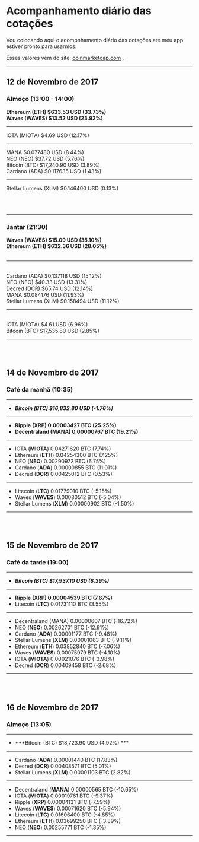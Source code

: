 # Acompanhamento diário das cotações

Vou colocando aqui o acompnhamento diário das cotações até meu app estiver pronto para usarmos.

Esses valores vêm do site: [coinmarketcap.com](https://coinmarketcap.com/) .


<hr>

## 12 de Novembro de 2017


### Almoço (13:00 - 14:00)

**Ethereum (ETH) $633.53 USD (33.73%)**<br>
**Waves (WAVES) $13.52 USD (23.92%)**
<br>

<hr>
IOTA (MIOTA) $4.69 USD (12.17%)<br> 
<hr>
MANA $0.077480 USD (8.44%)<br>
NEO (NEO) $37.72 USD (5.76%) <br>
Bitcoin (BTC) $17,240.90 USD (3.89%) <br>
Cardano (ADA) $0.117635 USD (1.43%) <br>
<hr>
Stellar Lumens (XLM) $0.146400 USD (0.13%) <br>

<br><br>
<hr>

### Jantar (21:30)

**Waves (WAVES) $15.09 USD (35.10%)** <br>
**Ethereum (ETH) $632.36 USD (28.05%)** <br>
<br>
<hr><br>
Cardano (ADA) $0.137118 USD (15.12%)  <br>
NEO (NEO) $40.33 USD (13.31%) <br>
Decred (DCR) $65.74 USD (12.14%) <br>
MANA $0.084176 USD (11.93%) <br>
Stellar Lumens (XLM) $0.158494 USD (11.12%)  <br>
<hr><br>
IOTA (MIOTA) $4.61 USD (6.96%)<br> 
Bitcoin (BTC) $17,535.80 USD (2.85%) <br>



<hr>

<br>
<br>

## 14 de Novembro de 2017

### Café da manhã (10:35)

<hr>

- ***Bitcoin (BTC) $16,832.80 USD (-1.76%)*** 

<hr>

- **Ripple (XRP) 0.00003427 BTC (25.25%)**
- **Decentraland (MANA) 0.00000767 BTC (19.21%)**

<hr>

- IOTA (**MIOTA**) 0.04271620 BTC (7.74%)
- Ethereum (**ETH**) 0.04254300 BTC (7.25%)
- NEO (**NEO**) 0.00290972 BTC (6.75%)
- Cardano (**ADA**) 0.00000855 BTC (11.01%)
- Decred (**DCR**) 0.00425012 BTC (0.53%)

<hr>

- Litecoin (**LTC**) 0.01779010 BTC (-5.15%) 
- Waves (**WAVES**) 0.00080512 BTC (-5.04%)
- Stellar Lumens (**XLM**) 0.00000902 BTC (-1.50%)

<hr>

<br>
<br>

## 15 de Novembro de 2017

### Café da tarde (19:00)

<hr>

- ***Bitcoin (BTC) $17,937.10 USD (8.39%)*** 

<hr>

- **Ripple (XRP) 0.00004539 BTC (7.67%)**
- Litecoin (**LTC**) 0.01731110 BTC (3.55%)

<hr>

- Decentraland (MANA) 0.00000607 BTC (-16.72%)
- NEO (**NEO**) 0.00262701 BTC (-12.91%)
- Cardano (**ADA**) 0.00001177 BTC (-9.48%)
- Stellar Lumens (**XLM**) 0.00001063 BTC (-9.11%)
- Ethereum (**ETH**) 0.03852840 BTC (-7.06%)
- Waves (**WAVES**) 0.00075979 BTC (-4.10%)
- IOTA (**MIOTA**) 0.00021076 BTC (-3.98%)
- Decred (**DCR**) 0.00409458 BTC (-2.68%)


<hr>

<br>
<br>

## 16 de Novembro de 2017

### Almoço (13:05)

<hr>

- ***Bitcoin (BTC) $18,723.90 USD (4.92%) *** 

<hr>

- Cardano (**ADA**) 0.00001440 BTC (17.83%)
- Decred (**DCR**) 0.00408571 BTC (5.01%)
- Stellar Lumens (**XLM**) 0.00001103 BTC (2.82%)

<hr>

- Decentraland (**MANA**) 0.00000565 BTC (-10.65%) 
- IOTA (**MIOTA**) 0.00019761 BTC (-9.37%)
- Ripple (**XRP**) 0.00004131 BTC (-7.59%)
- Waves (**WAVES**) 0.00071620 BTC (-5.94%)
- Litecoin (**LTC**) 0.01606400 BTC (-4.85%)
- Ethereum (**ETH**) 0.03699250 BTC (-3.89%)
- NEO (**NEO**) 0.00255771 BTC (-1.35%)

<hr>
